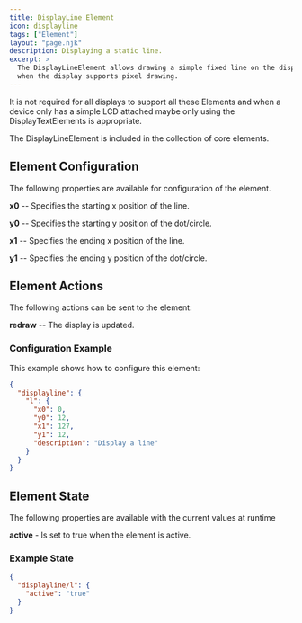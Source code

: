 ```yaml
---
title: DisplayLine Element
icon: displayline
tags: ["Element"]
layout: "page.njk"
description: Displaying a static line.
excerpt: >
  The DisplayLineElement allows drawing a simple fixed line on the display
  when the display supports pixel drawing.
---
```


It is not required for all displays to support all these Elements and when a device only has a simple LCD
attached maybe only using the DisplayTextElements is appropriate.

The DisplayLineElement is included in the collection of core elements.


## Element Configuration

The following properties are available for configuration of the element.

<object data="/element.svg?displayline" type="image/svg+xml"></object>

**x0** -- Specifies the starting x position of the line.

**y0** -- Specifies the starting y position of the dot/circle.

**x1** -- Specifies the ending x position of the line.

**y1** -- Specifies the ending y position of the dot/circle.

## Element Actions

The following actions can be sent to the element:

**redraw** -- The display is updated.


### Configuration Example

This example shows how to configure this element:

``` json
{
  "displayline": {
    "l": {
      "x0": 0,
      "y0": 12,
      "x1": 127,
      "y1": 12,
      "description": "Display a line"
    }
  }
}
```

## Element State

The following properties are available with the current values at runtime

**active** - Is set to true when the element is active.


### Example State

``` json
{
  "displayline/l": {
    "active": "true"
  }
}
```

